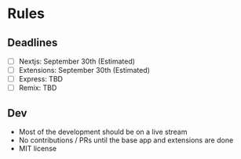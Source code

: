 # Rules

## Deadlines

- [ ] Nextjs: September 30th (Estimated)
- [ ] Extensions: September 30th (Estimated)
- [ ] Express: TBD
- [ ] Remix: TBD

## Dev

- Most of the development should be on a live stream
- No contributions / PRs until the base app and extensions are done
- MIT license

